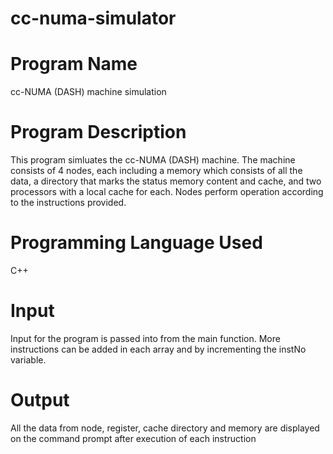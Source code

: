 # cc-numa-simulator

# Program Name
cc-NUMA (DASH) machine simulation

# Program Description
This program simluates the cc-NUMA (DASH) machine. The machine consists of 4 nodes, each including a memory which consists of all the data, a directory that marks the status memory content and cache, and two processors with a local cache for each. Nodes perform operation according to the instructions provided.

# Programming Language Used
C++

# Input
Input for the program is passed into from the main function. More instructions can be added in each array and by incrementing the instNo variable.

# Output
All the data from node, register, cache directory and memory are displayed on the command prompt after execution of each instruction
